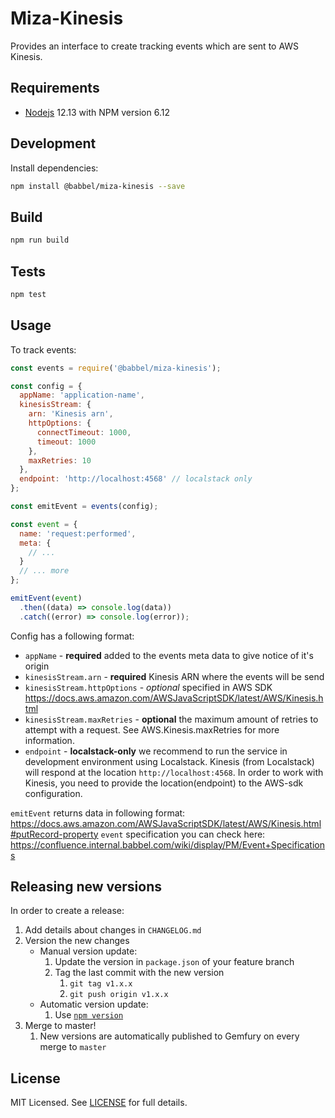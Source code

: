 Miza-Kinesis
===========

Provides an interface to create tracking events which are sent to AWS Kinesis.

Requirements
------------

- [Nodejs](https://nodejs.org/en/download/) 12.13 with NPM version 6.12

## Development

Install dependencies:

```bash
npm install @babbel/miza-kinesis --save
```

## Build

```bash
npm run build
```

## Tests

```bash
npm test
```

## Usage
To track events:

```js
const events = require('@babbel/miza-kinesis');

const config = {
  appName: 'application-name',
  kinesisStream: {
    arn: 'Kinesis arn',
    httpOptions: {
      connectTimeout: 1000,
      timeout: 1000
    },
    maxRetries: 10
  },
  endpoint: 'http://localhost:4568' // localstack only
};

const emitEvent = events(config);

const event = {
  name: 'request:performed',
  meta: {
    // ...
  }
  // ... more
};

emitEvent(event)
  .then((data) => console.log(data))
  .catch((error) => console.log(error));
```
Config has a following format:
* `appName` - **required** added to the events meta data to give notice of it's origin
* `kinesisStream.arn` - **required** Kinesis ARN where the events will be send
* `kinesisStream.httpOptions` - *optional* specified in AWS SDK https://docs.aws.amazon.com/AWSJavaScriptSDK/latest/AWS/Kinesis.html
* `kinesisStream.maxRetries` - **optional** the maximum amount of retries to attempt with a request. See AWS.Kinesis.maxRetries for more information.
* `endpoint` - **localstack-only** we recommend to run the service in development environment using Localstack. Kinesis (from Localstack) will respond at the location `http://localhost:4568`. In order to work with Kinesis, you need to provide the location(endpoint) to the AWS-sdk configuration.

`emitEvent` returns data in following format: https://docs.aws.amazon.com/AWSJavaScriptSDK/latest/AWS/Kinesis.html#putRecord-property
`event` specification you can check here: https://confluence.internal.babbel.com/wiki/display/PM/Event+Specifications

## Releasing new versions

In order to create a release:

1. Add details about changes in `CHANGELOG.md`
1. Version the new changes
    - Manual version update:
        1. Update the version in `package.json` of your feature branch
        1. Tag the last commit with the new version
            1. `git tag v1.x.x`
            1. `git push origin v1.x.x`
    - Automatic version update:
        1. Use [`npm version`](https://docs.npmjs.com/cli/version)
1. Merge to master!
    1. New versions are automatically published to Gemfury on every merge to `master`

## License

MIT Licensed. See [LICENSE](https://github.com/babbel/mize-kinesis/blob/master/LICENSE) for full details.
